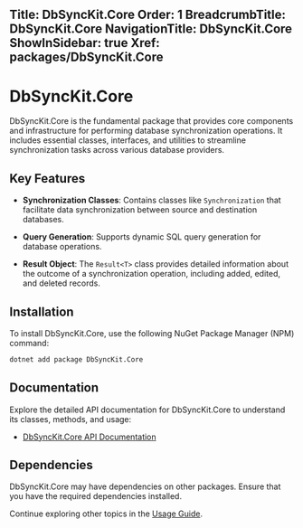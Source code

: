 ﻿﻿Title: DbSyncKit.Core
Order: 1
BreadcrumbTitle: DbSyncKit.Core
NavigationTitle: DbSyncKit.Core
ShowInSidebar: true
Xref: packages/DbSyncKit.Core
---

# DbSyncKit.Core

DbSyncKit.Core is the fundamental package that provides core components and infrastructure for performing database synchronization operations. It includes essential classes, interfaces, and utilities to streamline synchronization tasks across various database providers.

## Key Features

- **Synchronization Classes**: Contains classes like `Synchronization` that facilitate data synchronization between source and destination databases.

- **Query Generation**: Supports dynamic SQL query generation for database operations.

- **Result Object**: The `Result<T>` class provides detailed information about the outcome of a synchronization operation, including added, edited, and deleted records.

## Installation

To install DbSyncKit.Core, use the following NuGet Package Manager (NPM) command:

```bash
dotnet add package DbSyncKit.Core
```

## Documentation

Explore the detailed API documentation for DbSyncKit.Core to understand its classes, methods, and usage:

- [DbSyncKit.Core API Documentation](xref:api-DbSyncKit.Core)

## Dependencies

DbSyncKit.Core may have dependencies on other packages. Ensure that you have the required dependencies installed.

Continue exploring other topics in the [Usage Guide](xref:usage).